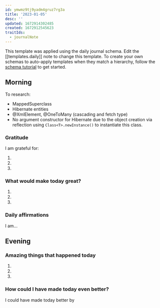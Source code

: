 ```yaml
---
id: ymwmz9tj9yadm4gruz7rg3a
title: '2023-01-05'
desc: ''
updated: 1672914302485
created: 1672912545623
traitIds:
  - journalNote
---
```

This template was applied using the daily journal schema. Edit the [[templates.daily]] note to change this template.
To create your own schemas to auto-apply templates when they match a hierarchy, follow the [schema tutorial](https://blog.dendron.so/notes/P1DL2uXHpKUCa7hLiFbFA/) to get started.

<!--
Based on the journaling method created by Intelligent Change:
- [Intelligent Change: Our Story](https://www.intelligentchange.com/pages/our-story)
- [The Five Minute Journal](https://www.intelligentchange.com/products/the-five-minute-journal)
-->

## Morning
To research:
- MappedSuperclass
- Hibernate entities
- @XmlElement, @OneToMany (cascading and fetch type)
- No argument constructor for Hibernate due to the object creation via reflection using `Class<T>.newInstance()` to instantiate this class.

### Gratitude

I am grateful for:

1.
2.
3.

### What would make today great?

1.
2.
3.

### Daily affirmations

I am...

## Evening

<!-- Fill out this section before going to sleep, reflecting on your day -->

### Amazing things that happened today

1.
2.
3.

### How could I have made today even better?

I could have made today better by
